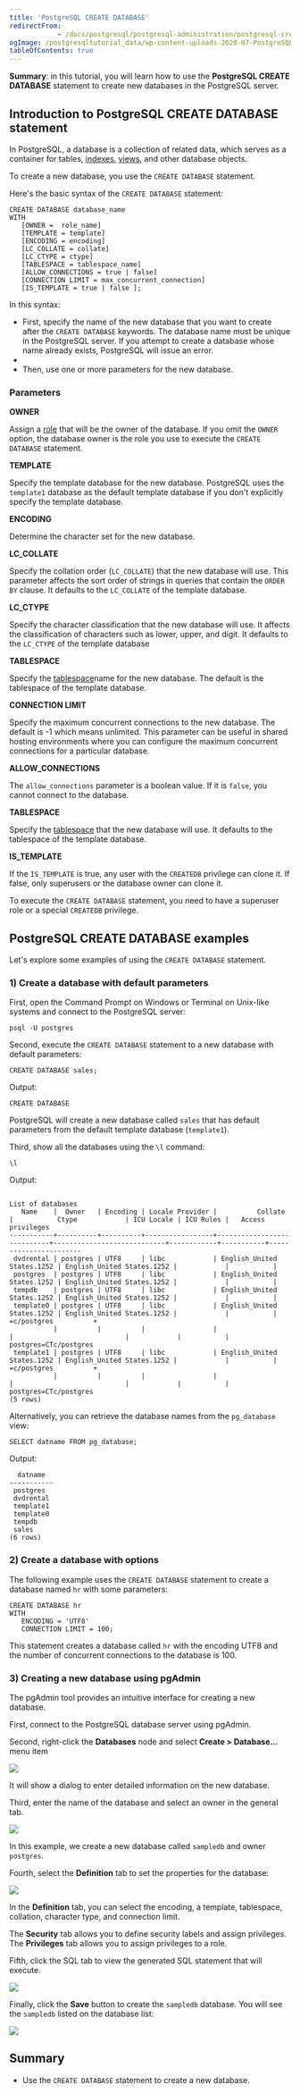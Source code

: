 ```yaml
---
title: 'PostgreSQL CREATE DATABASE'
redirectFrom: 
            - /docs/postgresql/postgresql-administration/postgresql-create-database
ogImage: /postgresqltutorial_data/wp-content-uploads-2020-07-PostgreSQL-Create-Database-pgAdmin-Step-1.png
tableOfContents: true
---
```



**Summary**: in this tutorial, you will learn how to use the **PostgreSQL CREATE DATABASE** statement to create new databases in the PostgreSQL server.

## Introduction to PostgreSQL CREATE DATABASE statement

In PostgreSQL, a database is a collection of related data, which serves as a container for tables, [indexes](/docs/postgresql/postgresql-indexes/postgresql-index-types), [views](https://www.postgresqltutorial.com/postgresql-views/), and other database objects.

To create a new database, you use the `CREATE DATABASE` statement.

Here's the basic syntax of the `CREATE DATABASE` statement:

```
CREATE DATABASE database_name
WITH
   [OWNER =  role_name]
   [TEMPLATE = template]
   [ENCODING = encoding]
   [LC_COLLATE = collate]
   [LC_CTYPE = ctype]
   [TABLESPACE = tablespace_name]
   [ALLOW_CONNECTIONS = true | false]
   [CONNECTION LIMIT = max_concurrent_connection]
   [IS_TEMPLATE = true | false ];
```

In this syntax:

- First, specify the name of the new database that you want to create after the `CREATE DATABASE` keywords. The database name must be unique in the PostgreSQL server. If you attempt to create a database whose name already exists, PostgreSQL will issue an error.
-
- Then, use one or more parameters for the new database.

### Parameters

**OWNER**

Assign a [role](/docs/postgresql/postgresql-administration/postgresql-roles) that will be the owner of the database. If you omit the `OWNER` option, the database owner is the role you use to execute the `CREATE DATABASE` statement.

**TEMPLATE**

Specify the template database for the new database. PostgreSQL uses the `template1` database as the default template database if you don't explicitly specify the template database.

**ENCODING**

Determine the character set for the new database.

**LC_COLLATE**

Specify the collation order (`LC_COLLATE`) that the new database will use. This parameter affects the sort order of strings in queries that contain the `ORDER BY` clause. It defaults to the `LC_COLLATE` of the template database.

**LC_CTYPE**

Specify the character classification that the new database will use. It affects the classification of characters such as lower, upper, and digit. It defaults to the `LC_CTYPE` of the template database

**TABLESPACE**

Specify the [tablespace](/docs/postgresql/postgresql-administration/postgresql-create-tablespace)name for the new database. The default is the tablespace of the template database.

**CONNECTION LIMIT**

Specify the maximum concurrent connections to the new database. The default is -1 which means unlimited. This parameter can be useful in shared hosting environments where you can configure the maximum concurrent connections for a particular database.

**ALLOW_CONNECTIONS**

The `allow_connections` parameter is a boolean value. If it is `false`, you cannot connect to the database.

**TABLESPACE**

Specify the [tablespace](/docs/postgresql/postgresql-administration/postgresql-create-tablespace) that the new database will use. It defaults to the tablespace of the template database.

**IS_TEMPLATE**

If the `IS_TEMPLATE` is true, any user with the `CREATEDB` privilege can clone it. If false, only superusers or the database owner can clone it.

To execute the `CREATE DATABASE` statement, you need to have a superuser role or a special `CREATEDB` privilege.

## PostgreSQL CREATE DATABASE examples

Let's explore some examples of using the `CREATE DATABASE` statement.

### 1) Create a database with default parameters

First, open the Command Prompt on Windows or Terminal on Unix-like systems and connect to the PostgreSQL server:

```
psql -U postgres
```

Second, execute the `CREATE DATABASE` statement to a new database with default parameters:

```
CREATE DATABASE sales;
```

Output:

```
CREATE DATABASE
```

PostgreSQL will create a new database called `sales` that has default parameters from the default template database (`template1`).

Third, show all the databases using the `\l` command:

```
\l
```

Output:

```
                                                                      List of databases
   Name    |  Owner   | Encoding | Locale Provider |          Collate           |           Ctype            | ICU Locale | ICU Rules |   Access privileges
-----------+----------+----------+-----------------+----------------------------+----------------------------+------------+-----------+-----------------------
 dvdrental | postgres | UTF8     | libc            | English_United States.1252 | English_United States.1252 |            |           |
 postgres  | postgres | UTF8     | libc            | English_United States.1252 | English_United States.1252 |            |           |
 tempdb    | postgres | UTF8     | libc            | English_United States.1252 | English_United States.1252 |            |           |
 template0 | postgres | UTF8     | libc            | English_United States.1252 | English_United States.1252 |            |           | =c/postgres          +
           |          |          |                 |                            |                            |            |           | postgres=CTc/postgres
 template1 | postgres | UTF8     | libc            | English_United States.1252 | English_United States.1252 |            |           | =c/postgres          +
           |          |          |                 |                            |                            |            |           | postgres=CTc/postgres
(5 rows)
```

Alternatively, you can retrieve the database names from the `pg_database` view:

```
SELECT datname FROM pg_database;
```

Output:

```
  datname
-----------
 postgres
 dvdrental
 template1
 template0
 tempdb
 sales
(6 rows)
```

### 2) Create a database with options

The following example uses the `CREATE DATABASE` statement to create a database named `hr` with some parameters:

```
CREATE DATABASE hr
WITH
   ENCODING = 'UTF8'
   CONNECTION LIMIT = 100;
```

This statement creates a database called `hr` with the encoding UTF8 and the number of concurrent connections to the database is 100.

### 3) Creating a new database using pgAdmin

The pgAdmin tool provides an intuitive interface for creating a new database.

First, connect to the PostgreSQL database server using pgAdmin.

Second, right-click the **Databases** node and select **Create > Database...** menu item

![](/postgresqltutorial_data/wp-content-uploads-2020-07-PostgreSQL-Create-Database-pgAdmin-Step-1.png)

It will show a dialog to enter detailed information on the new database.

Third, enter the name of the database and select an owner in the general tab.

![](/postgresqltutorial_data/wp-content-uploads-2020-07-PostgreSQL-Create-Database-pgAdmin-Step-2.png)

In this example, we create a new database called `sampledb` and owner `postgres`.

Fourth, select the **Definition** tab to set the properties for the database:

![](/postgresqltutorial_data/wp-content-uploads-2020-07-PostgreSQL-Create-Database-pgAdmin-Step-3.png)

In the **Definition** tab, you can select the encoding, a template, tablespace, collation, character type, and connection limit.

The **Security** tab allows you to define security labels and assign privileges. The **Privileges** tab allows you to assign privileges to a role.

Fifth, click the SQL tab to view the generated SQL statement that will execute.

![](/postgresqltutorial_data/wp-content-uploads-2020-07-PostgreSQL-Create-Database-pgAdmin-Step-4.png)

Finally, click the **Save** button to create the `sampledb` database. You will see the `sampledb` listed on the database list:

![](/postgresqltutorial_data/wp-content-uploads-2020-07-PostgreSQL-Create-Database-pgAdmin-Step-5.png)

## Summary

- Use the `CREATE DATABASE` statement to create a new database.

